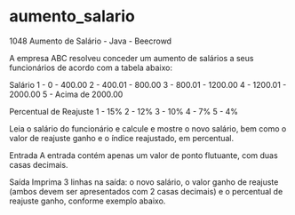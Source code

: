 # aumento_salario
1048 Aumento de Salário - Java - Beecrowd

A empresa ABC resolveu conceder um aumento de salários a seus funcionários de acordo com a tabela abaixo:


Salário
1 - 0 - 400.00
2 - 400.01 - 800.00
3 - 800.01 - 1200.00
4 - 1200.01 - 2000.00
5 - Acima de 2000.00

Percentual de Reajuste
1 - 15%
2 - 12%
3 - 10%
4 - 7%
5 - 4%

Leia o salário do funcionário e calcule e mostre o novo salário, bem como o valor de reajuste ganho e o índice reajustado, em percentual.

Entrada
A entrada contém apenas um valor de ponto flutuante, com duas casas decimais.

Saída
Imprima 3 linhas na saída: o novo salário, o valor ganho de reajuste (ambos devem ser apresentados com 2 casas decimais) e o percentual de reajuste ganho, conforme exemplo abaixo.
